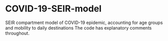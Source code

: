 # COVID-19-SEIR-model
SEIR compartment model of COVID-19 epidemic, accounting for age groups and mobility to daily destinations
The code has explanatory comments throughout.
